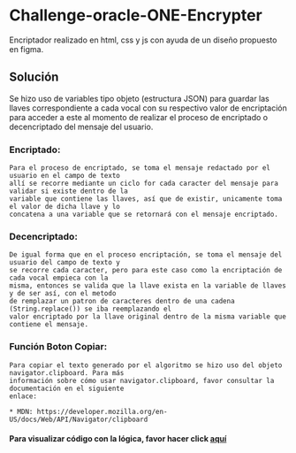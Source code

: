# Challenge-oracle-ONE-Encrypter

Encriptador realizado en html, css y js con ayuda de un diseño propuesto en figma.

## Solución

Se hizo uso de variables tipo objeto (estructura JSON) para guardar las llaves correspondiente a cada vocal con su respectivo valor de encriptación para acceder a este al momento de realizar el proceso de encriptado o decencriptado del mensaje del usuario.

### Encriptado:

    Para el proceso de encriptado, se toma el mensaje redactado por el usuario en el campo de texto
    allí se recorre mediante un ciclo for cada caracter del mensaje para validar si existe dentro de la
    variable que contiene las llaves, así que de existir, unicamente toma el valor de dicha llave y lo
    concatena a una variable que se retornará con el mensaje encriptado.

### Decencriptado:

    De igual forma que en el proceso encriptación, se toma el mensaje del usuario del campo de texto y
    se recorre cada caracter, pero para este caso como la encriptación de cada vocal empieca con la
    misma, entonces se valida que la llave exista en la variable de llaves y de ser así, con el metodo
    de remplazar un patron de caracteres dentro de una cadena (String.replace()) se iba reemplazando el
    valor encriptado por la llave original dentro de la misma variable que contiene el mensaje.

### Función Boton Copiar:

    Para copiar el texto generado por el algoritmo se hizo uso del objeto navigator.clipboard. Para más
    información sobre cómo usar navigator.clipboard, favor consultar la documentación en el siguiente
    enlace:

    * MDN: https://developer.mozilla.org/en-US/docs/Web/API/Navigator/clipboard

#### **Para visualizar código con la lógica, favor hacer click [aquí](./js/encriptor.js)**

